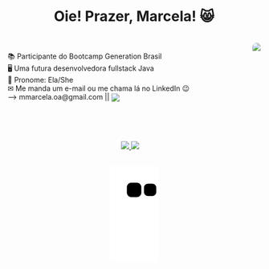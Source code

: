 <h1><div align="center"> Oie! Prazer, Marcela! 😸 </div></h1>
<div style="display: inline_block"><br>
  <img align="right" height="200" style="border-radius:50px;" src="https://t2.tudocdn.net/178701?w=646&h=284">
</div>
<br>
  📚 Participante do Bootcamp Generation Brasil <br>
  🖥 Uma futura desenvolvedora fullstack Java <br>
  👩 Pronome: Ela/She<br>
  ✉ Me manda um e-mail ou me chama lá no LinkedIn 😉 <br> 
  --> mmarcela.oa@gmail.com  ||  <a href="https://www.linkedin.com/in/marcela-oliveira-2056551b7/" target="_blank"><img align="center" height="22em" src="https://cdn-icons-png.flaticon.com/128/174/174857.png" target="_blank"></a>

<br><br><br>
<div align="center">
  <a href="https://github.com/marcela-oa">
  <img height="180em" src="https://github-readme-stats.vercel.app/api?username=marcela-oa&show_icons=true&theme=cobalt&include_all_commits=true&count_private=true"/>
  <img height="180em" src="https://github-readme-stats.vercel.app/api/top-langs/?username=marcela-oa&layout=demo&langs_count=7&theme=cobalt"/>
</div>
  
  ##
<div align="center">
  
  ![Snake animation](https://github.com/rafaballerini/rafaballerini/blob/output/github-contribution-grid-snake.svg)
 
</div>
